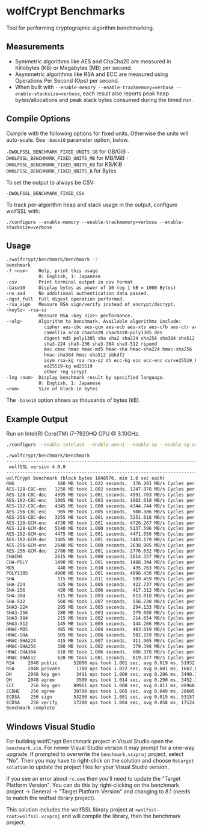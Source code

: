 # wolfCrypt Benchmarks

Tool for performing cryptographic algorithm benchmarking.

## Measurements

* Symmetric algorithms like AES and ChaCha20 are measured in Killobytes (KB) or Megabytes (MB) per second.
* Asymmetric algorithms like RSA and ECC are measured using Operations Per Second (Ops) per second.
* When built with `--enable-memory --enable-trackmemory=verbose --enable-stacksize=verbose`, each result also reports peak heap bytes/allocations and peak stack bytes consumed during the timed run.

## Compile Options

Compile with the following options for fixed units. Otherwise the units will auto-scale. See `-base10` parameter option, below.

`-DWOLFSSL_BENCHMARK_FIXED_UNITS_GB` for GB/GiB
`-DWOLFSSL_BENCHMARK_FIXED_UNITS_MB` for MB/MiB
`-DWOLFSSL_BENCHMARK_FIXED_UNITS_KB` for KB/KiB
`-DWOLFSSL_BENCHMARK_FIXED_UNITS_B` for Bytes

To set the output to always be CSV:

`-DWOLFSSL_BENCHMARK_FIXED_CSV`

To track per-algorithm heap and stack usage in the output, configure wolfSSL with:

```
./configure --enable-memory --enable-trackmemory=verbose --enable-stacksize=verbose
```

## Usage

```sh
./wolfcrypt/benchmark/benchmark -?
benchmark
-? <num>    Help, print this usage
            0: English, 1: Japanese
-csv        Print terminal output in csv format
-base10     Display bytes as power of 10 (eg 1 kB = 1000 Bytes)
-no_aad     No additional authentication data passed.
-dgst_full  Full digest operation performed.
-rsa_sign   Measure RSA sign/verify instead of encrypt/decrypt.
<keySz> -rsa-sz
            Measure RSA <key size> performance.
-<alg>      Algorithm to benchmark. Available algorithms include:
              cipher aes-cbc aes-gcm aes-ecb aes-xts aes-cfb aes-ctr aes-ccm
              camellia arc4 chacha20 chacha20-poly1305 des
              digest md5 poly1305 sha sha2 sha224 sha256 sha384 sha512 sha3
              sha3-224 sha3-256 sha3-384 sha3-512 ripemd
              mac cmac hmac hmac-md5 hmac-sha hmac-sha224 hmac-sha256
              hmac-sha384 hmac-sha512 pbkdf2
              asym rsa-kg rsa rsa-sz dh ecc-kg ecc ecc-enc curve25519_kg x25519
              ed25519-kg ed25519
              other rng scrypt
-lng <num>  Display benchmark result by specified language.
            0: English, 1: Japanese
<num>       Size of block in bytes
```

The `-base10` option shows as thousands of bytes (kB).

## Example Output

Run on Intel(R) Core(TM) i7-7920HQ CPU @ 3.10GHz.

```sh
./configure --enable-intelasm --enable-aesni --enable-sp --enable-sp-asm && make

./wolfcrypt/benchmark/benchmark
------------------------------------------------------------------------------
 wolfSSL version 4.0.0
------------------------------------------------------------------------------
wolfCrypt Benchmark (block bytes 1048576, min 1.0 sec each)
RNG                180 MB took 1.022 seconds,  176.201 MB/s Cycles per byte =  16.76
AES-128-CBC-enc   1250 MB took 1.002 seconds, 1247.878 MB/s Cycles per byte =   2.37
AES-128-CBC-dec   4595 MB took 1.001 seconds, 4591.703 MB/s Cycles per byte =   0.64
AES-192-CBC-enc   1005 MB took 1.003 seconds, 1002.018 MB/s Cycles per byte =   2.95
AES-192-CBC-dec   4345 MB took 1.000 seconds, 4344.744 MB/s Cycles per byte =   0.68
AES-256-CBC-enc    905 MB took 1.005 seconds,  900.386 MB/s Cycles per byte =   3.28
AES-256-CBC-dec   3255 MB took 1.001 seconds, 3251.618 MB/s Cycles per byte =   0.91
AES-128-GCM-enc   4730 MB took 1.001 seconds, 4726.267 MB/s Cycles per byte =   0.62
AES-128-GCM-dec   5140 MB took 1.000 seconds, 5137.596 MB/s Cycles per byte =   0.57
AES-192-GCM-enc   4475 MB took 1.001 seconds, 4471.056 MB/s Cycles per byte =   0.66
AES-192-GCM-dec   3405 MB took 1.001 seconds, 3403.179 MB/s Cycles per byte =   0.87
AES-256-GCM-enc   2640 MB took 1.000 seconds, 2638.905 MB/s Cycles per byte =   1.12
AES-256-GCM-dec   2780 MB took 1.001 seconds, 2776.632 MB/s Cycles per byte =   1.06
CHACHA            2615 MB took 1.000 seconds, 2614.357 MB/s Cycles per byte =   1.13
CHA-POLY          1490 MB took 1.001 seconds, 1488.344 MB/s Cycles per byte =   1.98
MD5                440 MB took 1.010 seconds,  435.763 MB/s Cycles per byte =   6.78
POLY1305          4900 MB took 1.001 seconds, 4896.430 MB/s Cycles per byte =   0.60
SHA                515 MB took 1.011 seconds,  509.459 MB/s Cycles per byte =   5.80
SHA-224            425 MB took 1.005 seconds,  422.737 MB/s Cycles per byte =   6.98
SHA-256            420 MB took 1.006 seconds,  417.312 MB/s Cycles per byte =   7.08
SHA-384            615 MB took 1.003 seconds,  613.018 MB/s Cycles per byte =   4.82
SHA-512            560 MB took 1.007 seconds,  556.230 MB/s Cycles per byte =   5.31
SHA3-224           295 MB took 1.003 seconds,  294.133 MB/s Cycles per byte =  10.04
SHA3-256           280 MB took 1.003 seconds,  279.088 MB/s Cycles per byte =  10.58
SHA3-384           215 MB took 1.002 seconds,  214.654 MB/s Cycles per byte =  13.76
SHA3-512           145 MB took 1.005 seconds,  144.266 MB/s Cycles per byte =  20.47
HMAC-MD5           485 MB took 1.004 seconds,  483.019 MB/s Cycles per byte =   6.11
HMAC-SHA           505 MB took 1.006 seconds,  502.159 MB/s Cycles per byte =   5.88
HMAC-SHA224        415 MB took 1.007 seconds,  411.965 MB/s Cycles per byte =   7.17
HMAC-SHA256        380 MB took 1.002 seconds,  379.398 MB/s Cycles per byte =   7.78
HMAC-SHA384        610 MB took 1.006 seconds,  606.370 MB/s Cycles per byte =   4.87
HMAC-SHA512        620 MB took 1.001 seconds,  619.377 MB/s Cycles per byte =   4.77
RSA     2048 public      52000 ops took 1.001 sec, avg 0.019 ms, 51932.223 ops/sec
RSA     2048 private      1700 ops took 1.022 sec, avg 0.601 ms, 1662.697 ops/sec
DH      2048 key gen      3491 ops took 1.000 sec, avg 0.286 ms, 3490.745 ops/sec
DH      2048 agree        3500 ops took 1.014 sec, avg 0.290 ms, 3452.191 ops/sec
ECC      256 key gen     88961 ops took 1.000 sec, avg 0.011 ms, 88960.279 ops/sec
ECDHE    256 agree       20700 ops took 1.005 sec, avg 0.049 ms, 20605.239 ops/sec
ECDSA    256 sign        53200 ops took 1.001 sec, avg 0.019 ms, 53157.214 ops/sec
ECDSA    256 verify      17200 ops took 1.004 sec, avg 0.058 ms, 17124.208 ops/sec
Benchmark complete
```


## Windows Visual Studio

For building wolfCrypt Benchmark project in Visual Studio open the `benchmark.sln`. For newer Visual Studio version it may prompt for a one-way upgrade. If prompted to overwrite the `benchmark.vcxproj` project, select "No". Then you may have to right-click on the solution and choose `Retarget solution` to update the project files for your Visual Studio version.

If you see an error about `rc.exe` then you'll need to update the "Target Platform Version". You can do this by right-clicking on the benchmark project -> General -> "Target Platform Version" and changing to 8.1 (needs to match the wolfssl library project).

This solution includes the wolfSSL library project at `<wolfssl-root>wolfssl.vcxproj` and will compile the library, then the benchmark project.

